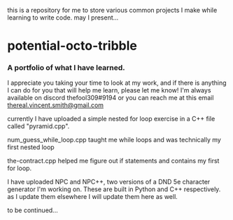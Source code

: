 this is a repository for me to store various common projects I make while learning to write code.
may I present...
# potential-octo-tribble
### A portfolio of what I have learned.

I appreciate you taking your time to look at my work, and if there is anything I can do for you that will help me learn, please let me know! 
I'm always available
on discord thefool309#9194
or you can reach me at this email 
thereal.vincent.smith@gmail.com


currently I have uploaded a simple nested for loop exercise in a C++ file called "pyramid.cpp".

num_guess_while_loop.cpp taught me while loops and was technically my first nested loop

the-contract.cpp helped me figure out if statements and contains my first for loop.

I have uploaded NPC and NPC++, two versions of a DND 5e character generator I'm working on. These are built in Python and C++ respectively.
as I update them elsewhere I will update them here as well.

to be continued...
